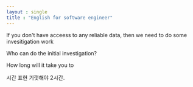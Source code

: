 ```yaml
---
layout : single
title : "English for software engineer"
---
```


If you don't have acceess to any reliable data, 
then we need to do some invesitigation work

Who can do the initial investigation? 

How long will it take you to 

시간 표현
기껏해야 2시간. 













